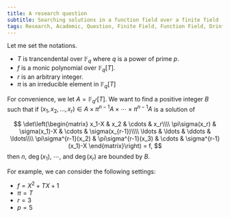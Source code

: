```yaml
---
title: A research question
subtitle: Searching solutions in a function field over a finite field 
tags: Research, Academic, Question, Finite Field, Function Field, Drinfeld Module
---
```


Let me set the notations.

* $T$ is trancendental over $\mathbb{F}_{q}$ where $q$ is a power of prime $p$.
* $f$ is a monic polynomial over $\mathbb{F}_{q}[T]$.
* $r$ is an arbitrary integer.
* $\pi$ is an irreducible element in $\mathbb{F}_q[T]$

For convenience, we let $A=\mathbb{F}_{q^r}[T]$. We want to find a positive integer $B$ such that if $(x_1,x_2,\ldots, x_r)\in A\times\pi^{n-1}A\times\cdots\times\pi^{n-1}A$ is a solution of

$$
\det\left(\begin{matrix}
x_1-X & x_2 & \cdots & x_r\\\\
\pi\sigma(x_r) & \sigma(x_1)-X & \cdots & \sigma(x_{r-1})\\\\
\ldots & \ldots & \ddots & \ldots\\\\
\pi\sigma^{r-1}(x_2) & \pi\sigma^{r-1}(x_3) & \cdots & \sigma^{r-1}(x_1)-X
\end{matrix}\right) = f,
$$
then $n$, $\deg(x_1)$, $\cdots$, and $\deg(x_r)$ are bounded by $B$.

For example, we can consider the following settings:
* $f=X^2+TX+1$
* $\pi = T$
* $r = 3$
* $p = 5$
